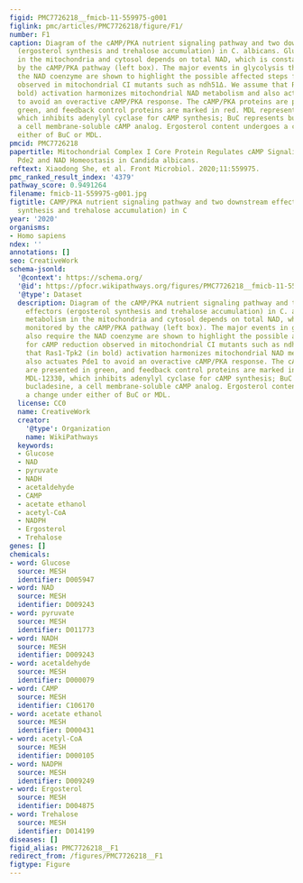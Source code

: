 ```yaml
---
figid: PMC7726218__fmicb-11-559975-g001
figlink: pmc/articles/PMC7726218/figure/F1/
number: F1
caption: Diagram of the cAMP/PKA nutrient signaling pathway and two downstream effectors
  (ergosterol synthesis and trehalose accumulation) in C. albicans. Glucose metabolism
  in the mitochondria and cytosol depends on total NAD, which is constantly monitored
  by the cAMP/PKA pathway (left box). The major events in glycolysis that also require
  the NAD coenzyme are shown to highlight the possible affected steps for cAMP reduction
  observed in mitochondrial CI mutants such as ndh51Δ. We assume that Ras1-Tpk2 (in
  bold) activation harmonizes mitochondrial NAD metabolism and also actuates Pde1
  to avoid an overactive cAMP/PKA response. The cAMP/PKA proteins are presented in
  green, and feedback control proteins are marked in red. MDL represents MDL-12330,
  which inhibits adenylyl cyclase for cAMP synthesis; BuC represents bucladesine,
  a cell membrane-soluble cAMP analog. Ergosterol content undergoes a change under
  either of BuC or MDL.
pmcid: PMC7726218
papertitle: Mitochondrial Complex I Core Protein Regulates cAMP Signaling via Phosphodiesterase
  Pde2 and NAD Homeostasis in Candida albicans.
reftext: Xiaodong She, et al. Front Microbiol. 2020;11:559975.
pmc_ranked_result_index: '4379'
pathway_score: 0.9491264
filename: fmicb-11-559975-g001.jpg
figtitle: CAMP/PKA nutrient signaling pathway and two downstream effectors (ergosterol
  synthesis and trehalose accumulation) in C
year: '2020'
organisms:
- Homo sapiens
ndex: ''
annotations: []
seo: CreativeWork
schema-jsonld:
  '@context': https://schema.org/
  '@id': https://pfocr.wikipathways.org/figures/PMC7726218__fmicb-11-559975-g001.html
  '@type': Dataset
  description: Diagram of the cAMP/PKA nutrient signaling pathway and two downstream
    effectors (ergosterol synthesis and trehalose accumulation) in C. albicans. Glucose
    metabolism in the mitochondria and cytosol depends on total NAD, which is constantly
    monitored by the cAMP/PKA pathway (left box). The major events in glycolysis that
    also require the NAD coenzyme are shown to highlight the possible affected steps
    for cAMP reduction observed in mitochondrial CI mutants such as ndh51Δ. We assume
    that Ras1-Tpk2 (in bold) activation harmonizes mitochondrial NAD metabolism and
    also actuates Pde1 to avoid an overactive cAMP/PKA response. The cAMP/PKA proteins
    are presented in green, and feedback control proteins are marked in red. MDL represents
    MDL-12330, which inhibits adenylyl cyclase for cAMP synthesis; BuC represents
    bucladesine, a cell membrane-soluble cAMP analog. Ergosterol content undergoes
    a change under either of BuC or MDL.
  license: CC0
  name: CreativeWork
  creator:
    '@type': Organization
    name: WikiPathways
  keywords:
  - Glucose
  - NAD
  - pyruvate
  - NADH
  - acetaldehyde
  - CAMP
  - acetate ethanol
  - acetyl-CoA
  - NADPH
  - Ergosterol
  - Trehalose
genes: []
chemicals:
- word: Glucose
  source: MESH
  identifier: D005947
- word: NAD
  source: MESH
  identifier: D009243
- word: pyruvate
  source: MESH
  identifier: D011773
- word: NADH
  source: MESH
  identifier: D009243
- word: acetaldehyde
  source: MESH
  identifier: D000079
- word: CAMP
  source: MESH
  identifier: C106170
- word: acetate ethanol
  source: MESH
  identifier: D000431
- word: acetyl-CoA
  source: MESH
  identifier: D000105
- word: NADPH
  source: MESH
  identifier: D009249
- word: Ergosterol
  source: MESH
  identifier: D004875
- word: Trehalose
  source: MESH
  identifier: D014199
diseases: []
figid_alias: PMC7726218__F1
redirect_from: /figures/PMC7726218__F1
figtype: Figure
---
```

